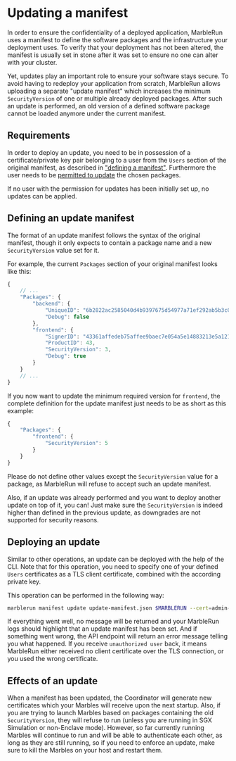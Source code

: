 # Updating a manifest
In order to ensure the confidentiality of a deployed application, MarbleRun uses a manifest to define the software packages and the infrastructure your deployment uses. To verify that your deployment has not been altered, the manifest is usually set in stone after it was set to ensure no one can alter with your cluster.

Yet, updates play an important role to ensure your software stays secure. To avoid having to redeploy your application from scratch, MarbleRun allows uploading a separate "update manifest" which increases the minimum `SecurityVersion` of one or multiple already deployed packages. After such an update is performed, an old version of a defined software package cannot be loaded anymore under the current manifest.

## Requirements
In order to deploy an update, you need to be in possession of a certificate/private key pair belonging to a user from the `Users` section of the original manifest, as described in ["defining a manifest"](workflows/define-manifest.md#manifestmarbles).
Furthermore the user needs to be [permitted to update](workflows/define-manifest.md#manifestroles) the chosen packages.

If no user with the permission for updates has been initially set up, no updates can be applied.

## Defining an update manifest
The format of an update manifest follows the syntax of the original manifest, though it only expects to contain a package name and a new `SecurityVersion` value set for it.

For example, the current `Packages` section of your original manifest looks like this:

```javascript
{
    // ...
    "Packages": {
        "backend": {
            "UniqueID": "6b2822ac2585040d4b9397675d54977a71ef292ab5b3c0a6acceca26074ae585",
            "Debug": false
        },
        "frontend": {
            "SignerID": "43361affedeb75affee9baec7e054a5e14883213e5a121b67d74a0e12e9d2b7a",
            "ProductID": 43,
            "SecurityVersion": 3,
            "Debug": true
        }
    }
    // ...
}
```

If you now want to update the minimum required version for `frontend`, the complete definition for the update manifest just needs to be as short as this example:


```javascript
{
    "Packages": {
        "frontend": {
            "SecurityVersion": 5
        }
    }
}
```

Please do not define other values except the `SecurityVersion` value for a package, as MarbleRun will refuse to accept such an update manifest.

Also, if an update was already performed and you want to deploy another update on top of it, you can! Just make sure the `SecurityVersion` is indeed higher than defined in the previous update, as downgrades are not supported for security reasons.

## Deploying an update
Similar to other operations, an update can be deployed with the help of the CLI. Note that for this operation, you need to specify one of your defined `Users` certificates as a TLS client certificate, combined with the according private key.

This operation can be performed in the following way:

```bash
marblerun manifest update update-manifest.json $MARBLERUN --cert=admin-cert.pem --key=admin-key.pem --era-config=era.json
```

If everything went well, no message will be returned and your MarbleRun logs should highlight that an update manifest has been set. And if something went wrong, the API endpoint will return an error message telling you what happened. If you receive `unauthorized user` back, it means MarbleRun either received no client certificate over the TLS connection, or you used the wrong certificate.

## Effects of an update
When a manifest has been updated, the Coordinator will generate new certificates which your Marbles will receive upon the next startup. Also, if you are trying to launch Marbles based on packages containing the old `SecurityVersion`, they will refuse to run (unless you are running in SGX Simulation or non-Enclave mode). However, so far currently running Marbles will continue to run and will be able to authenticate each other, as long as they are still running, so if you need to enforce an update, make sure to kill the Marbles on your host and restart them.
